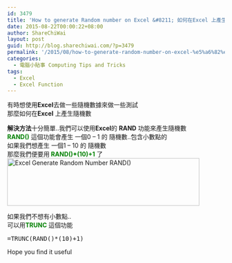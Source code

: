 ```yaml
---
id: 3479
title: 'How to generate Random number on Excel &#8211; 如何在Excel 上產生隨機數'
date: 2015-08-22T00:00:22+08:00
author: ShareChiWai
layout: post
guid: http://blog.sharechiwai.com/?p=3479
permalink: '/2015/08/how-to-generate-random-number-on-excel-%e5%a6%82%e4%bd%95%e5%9c%a8excel-%e4%b8%8a%e7%94%a2%e7%94%9f%e9%9a%a8%e6%a9%9f%e6%95%b8/'
categories:
  - 電腦小貼事 Computing Tips and Tricks
tags:
  - Excel
  - Excel Function
---
```

有時想使用**Excel**去做一些隨機數據來做一些測試  
那麼如何在**Excel** 上產生隨機數

**解決方法**十分簡單..我們可以使用**Excel**的 **RAND** 功能來產生隨機數  
<span style="color: #008000;"><strong>RAND()</strong> </span>這個功能會產生 一個0 &#8211; 1 的 隨機數..包含小數點的  
如果我們想產生 一個1 &#8211; 10 的 隨機數  
那麼我們便要用<span style="color: #008000;"><strong> RAND()*(10)+1</strong></span> 了  
<img class="alignnone" src="https://i0.wp.com/farm1.static.flickr.com/332/19892613503_5547d19da9_z.jpg?resize=445%2C110" alt="Excel Generate Random Number RAND()" width="445" height="110" data-recalc-dims="1" /> 

如果我們不想有小數點..  
可以用<span style="color: #008000;"><strong>TRUNC</strong> </span>這個功能

<pre>=TRUNC(RAND()*(10)+1)
</pre>

Hope you find it useful